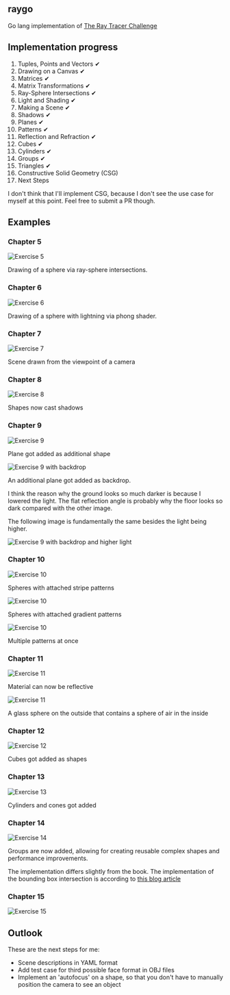 ## raygo

Go lang implementation of [The Ray Tracer Challenge](http://raytracerchallenge.com/)

## Implementation progress

1. Tuples, Points and Vectors ✔
2. Drawing on a Canvas ✔
3. Matrices ✔
4. Matrix Transformations ✔
5. Ray-Sphere Intersections ✔
6. Light and Shading ✔
7. Making a Scene ✔
8. Shadows ✔
9. Planes ✔
10. Patterns ✔
11. Reflection and Refraction ✔
12. Cubes ✔
13. Cylinders ✔
14. Groups ✔
15. Triangles ✔
16. Constructive Solid Geometry (CSG)
17. Next Steps

I don't think that I'll implement CSG, because I don't see the use case for myself at this point.
Feel free to submit a PR though.

## Examples

### Chapter 5
![Exercise 5](examples/chapter5.png)

Drawing of a sphere via ray-sphere intersections.

### Chapter 6
![Exercise 6](examples/chapter6.png)

Drawing of a sphere with lightning via phong shader.

### Chapter 7
![Exercise 7](examples/chapter7.png)

Scene drawn from the viewpoint of a camera

### Chapter 8
![Exercise 8](examples/chapter8.png)

Shapes now cast shadows

### Chapter 9
![Exercise 9](examples/chapter9.png)

Plane got added as additional shape

![Exercise 9 with backdrop](examples/chapter9_backdrop.png)

An additional plane got added as backdrop.

I think the reason why the ground looks so much darker is because I lowered the light. The flat reflection angle is probably why
the floor looks so dark compared with the other image.

The following image is fundamentally the same besides the light being higher.

![Exercise 9 with backdrop and higher light](examples/chapter9_backdrop_higherlight.png)

### Chapter 10
![Exercise 10](examples/chapter10_stripes.png)

Spheres with attached stripe patterns

![Exercise 10](examples/chapter10_gradients.png)

Spheres with attached gradient patterns

![Exercise 10](examples/chapter10_patterns.png)

Multiple patterns at once

### Chapter 11
![Exercise 11](examples/chapter11_reflections.png)

Material can now be reflective

![Exercise 11](examples/chapter11_refractions.png)

A glass sphere on the outside that contains a sphere of air in the inside

### Chapter 12
![Exercise 12](examples/chapter12_cubes.png)

Cubes got added as shapes

### Chapter 13
![Exercise 13](examples/chapter13_cylinders.png)

Cylinders and cones got added

### Chapter 14
![Exercise 14](examples/chapter14_groups.png)

Groups are now added, allowing for creating reusable complex shapes and performance improvements.

The implementation differs slightly from the book. The implementation of the bounding box intersection is
according to [this blog article](https://tavianator.com/2011/ray_box.html)

### Chapter 15
![Exercise 15](examples/chapter15_teapot.png)

## Outlook

These are the next steps for me:

* Scene descriptions in YAML format
* Add test case for third possible face format in OBJ files
* Implement an 'autofocus' on a shape, so that you don't have to manually position the camera to see an object
